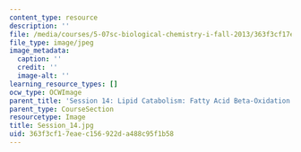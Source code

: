 ```yaml
---
content_type: resource
description: ''
file: /media/courses/5-07sc-biological-chemistry-i-fall-2013/363f3cf17eaec156922da488c95f1b58_Session_14.jpg
file_type: image/jpeg
image_metadata:
  caption: ''
  credit: ''
  image-alt: ''
learning_resource_types: []
ocw_type: OCWImage
parent_title: 'Session 14: Lipid Catabolism: Fatty Acid Beta-Oxidation'
parent_type: CourseSection
resourcetype: Image
title: Session_14.jpg
uid: 363f3cf1-7eae-c156-922d-a488c95f1b58
---
```

